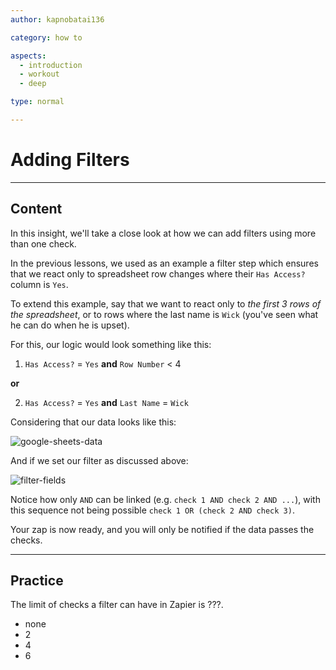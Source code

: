 ```yaml
---
author: kapnobatai136

category: how to

aspects:
  - introduction
  - workout
  - deep

type: normal

---
```


# Adding Filters

---
## Content

In this insight, we'll take a close look at how we can add filters using more than one check.

In the previous lessons, we used as an example a filter step which ensures that we react only to spreadsheet row changes where their `Has Access?` column is `Yes`. 

To extend this example, say that we want to react only to _the first 3 rows of the spreadsheet_, or to rows where the last name is `Wick` (you've seen what he can do when he is upset).

For this, our logic would look something like this:

1. `Has Access?` = `Yes` **and** `Row Number` < 4

**or**

2. `Has Access?` = `Yes` **and** `Last Name` = `Wick`

Considering that our data looks like this:

![google-sheets-data](https://img.enkipro.com/9633e64a27dfc89a5f0e4f588d51b81d.png)

And if we set our filter as discussed above:

![filter-fields](https://img.enkipro.com/dc9727ca46844f5f914355b92455b67b.png)

Notice how only `AND` can be linked (e.g. `check 1 AND check 2 AND ...`), with this sequence not being possible `check 1 OR (check 2 AND check 3)`.

Your zap is now ready, and you will only be notified if the data passes the checks.

---
## Practice

The limit of checks a filter can have in Zapier is ???.

* none
* 2
* 4
* 6
